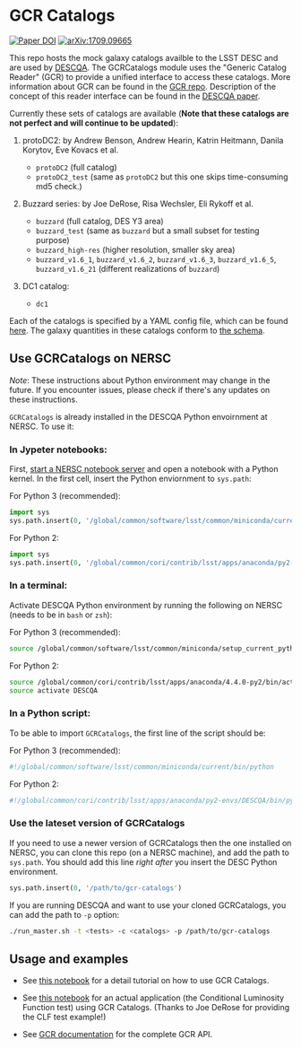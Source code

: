 # GCR Catalogs

[![Paper DOI](https://img.shields.io/badge/Paper%20DOI-10.3847%2F1538--4365%2Faaa6c3-brightgreen.svg)](https://doi.org/10.3847/1538-4365/aaa6c3)
[![arXiv:1709.09665](https://img.shields.io/badge/astro--ph.IM-arXiv%3A1709.09665-B31B1B.svg)](https://arxiv.org/abs/1709.09665)

This repo hosts the mock galaxy catalogs availble to the LSST DESC and are used by [DESCQA](https://github.com/LSSTDESC/descqa). 
The GCRCatalogs module uses the "Generic Catalog Reader" (GCR) to provide a unified interface to access these catalogs. 
More information about GCR can be found in the [GCR repo](https://github.com/yymao/generic-catalog-reader).
Description of the concept of this reader interface can be found in the [DESCQA paper](https://doi.org/10.3847/1538-4365/aaa6c3).

Currently these sets of catalogs are available (**Note that these catalogs are not perfect and will continue to be updated**):

1. protoDC2: 
   by Andrew Benson, Andrew Hearin, Katrin Heitmann, Danila Korytov, Eve Kovacs et al.
   - `protoDC2` (full catalog)
   - `protoDC2_test` (same as `protoDC2` but this one skips time-consuming md5 check.)

2. Buzzard series: 
   by Joe DeRose, Risa Wechsler, Eli Rykoff et al.
   - `buzzard` (full catalog, DES Y3 area)
   - `buzzard_test` (same as `buzzard` but a small subset for testing purpose)
   - `buzzard_high-res` (higher resolution, smaller sky area)
   - `buzzard_v1.6_1`, `buzzard_v1.6_2`, `buzzard_v1.6_3`, `buzzard_v1.6_5`, `buzzard_v1.6_21` (different realizations of `buzzard`)
      
3. DC1 catalog: 
   - `dc1`

Each of the catalogs is specified by a YAML config file, which can be found [here](GCRCatalogs/catalog_configs). The galaxy quantities in these catalogs conform to [the schema](GCRCatalogs/SCHEMA.md).


## Use GCRCatalogs on NERSC

_Note_: These instructions about Python environment may change in the future. If you encounter issues, please check if there's any updates on these instructions.

`GCRCatalogs` is already installed in the DESCQA Python envoirnment at NERSC. To use it:

### In Jypeter notebooks:

First, [start a NERSC notebook server](https://jupyter-dev.nersc.gov) and open a notebook with a Python kernel. In the first cell, insert the Python enviornment to `sys.path`:

For Python 3 (recommended):
```python
import sys
sys.path.insert(0, '/global/common/software/lsst/common/miniconda/current/lib/python3.6/site-packages')
```

For Python 2:
```python
import sys
sys.path.insert(0, '/global/common/cori/contrib/lsst/apps/anaconda/py2-envs/DESCQA/lib/python2.7/site-packages')
```

### In a terminal:

Activate DESCQA Python environment by running the following on NERSC (needs to be in `bash` or `zsh`):

For Python 3 (recommended):
```bash
source /global/common/software/lsst/common/miniconda/setup_current_python.sh
```

For Python 2:
```bash
source /global/common/cori/contrib/lsst/apps/anaconda/4.4.0-py2/bin/activate
source activate DESCQA
```

### In a Python script: 

To be able to import `GCRCatalogs`, the first line of the script should be:

For Python 3 (recommended):
```bash
#!/global/common/software/lsst/common/miniconda/current/bin/python
```

For Python 2:
```bash
#!/global/common/cori/contrib/lsst/apps/anaconda/py2-envs/DESCQA/bin/python 
```

### Use the lateset version of GCRCatalogs

If you need to use a newer version of GCRCatalogs then the one installed on NERSC, you can clone this repo (on a NERSC machine), 
and add the path to `sys.path`. You should add this line *right after* you insert the DESC Python environment. 
```python
sys.path.insert(0, '/path/to/gcr-catalogs')
```

If you are running DESCQA and want to use your cloned GCRCatalogs, you can add the path to `-p` option:
```bash
./run_master.sh -t <tests> -c <catalogs> -p /path/to/gcr-catalogs
```

## Usage and examples

- See [this notebook](examples/GCRCatalogs%20Demo.ipynb) for a detail tutorial on how to use GCR Catalogs.

- See [this notebook](examples/CLF%20Test.ipynb) for an actual application (the Conditional  Luminosity Function test) using GCR Catalogs. (Thanks to Joe DeRose for providing the CLF test example!)

- See [GCR documentation](https://yymao.github.io/generic-catalog-reader/) for the complete GCR API.

